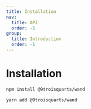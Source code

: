 ```yaml
---
title: Installation
nav:
  title: API
  order: -1
group:
  title: Introduction
  order: -1
---
```


# Installation

```bash
npm install @9troisquarts/wand

yarn add @9troisquarts/wand
```
